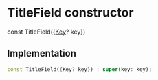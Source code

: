 


# TitleField constructor






const
TitleField(\{[Key](https://api.flutter.dev/flutter/foundation/Key-class.html)? key})





## Implementation

```dart
const TitleField({Key? key}) : super(key: key);
```







